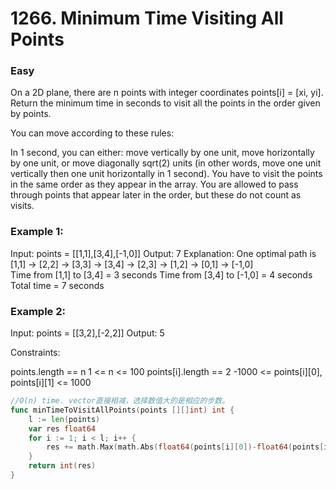 # 1266. Minimum Time Visiting All Points

### Easy

On a 2D plane, there are n points with integer coordinates points[i] = [xi, yi]. Return the minimum time in seconds to visit all the points in the order given by points.

You can move according to these rules:

In 1 second, you can either:
move vertically by one unit,
move horizontally by one unit, or
move diagonally sqrt(2) units (in other words, move one unit vertically then one unit horizontally in 1 second).
You have to visit the points in the same order as they appear in the array.
You are allowed to pass through points that appear later in the order, but these do not count as visits.

### Example 1:

Input: points = [[1,1],[3,4],[-1,0]]
Output: 7
Explanation: One optimal path is [1,1] -> [2,2] -> [3,3] -> [3,4] -> [2,3] -> [1,2] -> [0,1] -> [-1,0]   
Time from [1,1] to [3,4] = 3 seconds 
Time from [3,4] to [-1,0] = 4 seconds
Total time = 7 seconds

### Example 2:

Input: points = [[3,2],[-2,2]]
Output: 5

Constraints:

points.length == n
1 <= n <= 100
points[i].length == 2
-1000 <= points[i][0], points[i][1] <= 1000

```go
//O(n) time. vector直接相减，选择数值大的是相应的步数。
func minTimeToVisitAllPoints(points [][]int) int {
	l := len(points)
	var res float64
	for i := 1; i < l; i++ {
		res += math.Max(math.Abs(float64(points[i][0])-float64(points[i-1][0])), math.Abs(float64(points[i][1])-float64(points[i-1][1])))
	}
	return int(res)
}
```